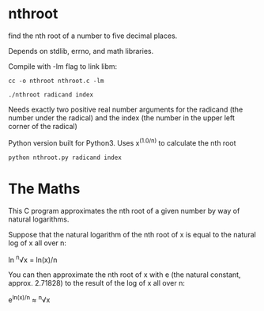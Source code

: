 # nthroot
find the nth root of a number to five decimal places.

Depends on stdlib, errno, and math libraries.

Compile with -lm flag to link libm:
```
cc -o nthroot nthroot.c -lm

./nthroot radicand index
```
Needs exactly two positive real number arguments for the radicand (the number under the radical) and the index (the number in the upper left corner of the radical)

Python version built for Python3. Uses x<sup>(1.0/n)</sup> to calculate the nth root
```
python nthroot.py radicand index
```

# The Maths

This C program approximates the nth root of a given number by way of natural logarithms.

Suppose that the natural logarithm of the nth root of x is equal to the natural log of x all over n:

ln <sup>n</sup>&radic;x = ln(x)/n

You can then approximate the nth root of x with e (the natural constant, approx. 2.71828) to the result of the log of x all over n:

e<sup>ln(x)/n</sup> &asymp; <sup>n</sup>&radic;x
